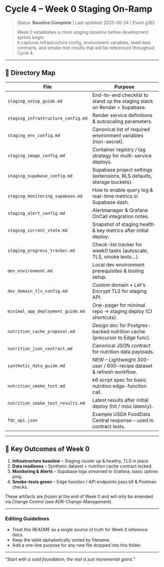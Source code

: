 # Cycle 4 – Week 0 Staging On-Ramp

> Status: **Baseline Complete**  |  Last updated: 2025-06-24  |  Event g182
>
> Week 0 establishes a *clean staging baseline* before development sprints begin.  
> It captures infrastructure config, environment variables, seed data contracts, and smoke-test results that will be referenced throughout Cycle 4.

---

## 📂 Directory Map
| File | Purpose |
|------|---------|
| `staging_setup_guide.md` | End-to-end checklist to stand up the staging stack on Render + Supabase. |
| `staging_infrastructure_config.md` | Render service definitions & autoscaling parameters. |
| `staging_env_config.md` | Canonical list of required environment variables (non-secret). |
| `staging_image_config.md` | Container registry / tag strategy for multi-service deploys. |
| `staging_supabase_config.md` | Supabase project settings (extensions, RLS defaults, storage buckets). |
| `staging_monitoring_supabase.md` | How to enable query log & real-time metrics in Supabase dash. |
| `staging_alert_config.md` | Alertmanager & Grafana OnCall integration notes. |
| `staging_current_state.md` | Snapshot of staging health & key metrics after initial deploy. |
| `staging_progress_tracker.md` | Check-list tracker for week0 tasks (autoscale, TLS, smoke tests…). |
| `dev_environment.md` | Local dev environment prerequisites & tooling setup. |
| `dev_domain_tls_config.md` | Custom domain + Let's Encrypt TLS for staging API. |
| `minimal_app_deployment_guide.md` | One-pager for minimal repo → staging deploy (CI shortcuts). |
| `nutrition_cache_proposal.md` | Design doc for Postgres-backed nutrition cache (precursor to Edge func). |
| `nutrition_json_contract.md` | Canonical JSON contract for nutrition data payloads. |
| `synthetic_data_guide.md` | NEW – Lightweight 300-user / 600-recipe dataset & refresh workflow. |
| `nutrition_smoke_test.md` | k6 script spec for basic nutrition edge-function call. |
| `nutrition_smoke_test_results.md` | Latest results after initial deploy (hit / miss latency). |
| `fdc_api.json` | Example USDA FoodData Central response – used in contract tests. |

---

## 🔑 Key Outcomes of Week 0
1. **Infrastructure baseline** – Staging cluster up & healthy, TLS in place.
2. **Data readiness** – Synthetic dataset + nutrition cache contract locked.
3. **Monitoring & Alerts** – Supabase logs streamed to Grafana; basic uptime ping.
4. **Smoke-tests green** – Edge function / API endpoints pass k6 & Postman checks.

These artifacts are *frozen* at the end of Week 0 and will only be amended via Change Control (see ADR-Change-Management).

---

### Editing Guidelines
* Treat this README as a single source of truth for Week 0 reference docs.  
* Keep the table alphabetically sorted by filename.  
* Add a one-line purpose for any new file dropped into this folder.

---
_“Start with a solid foundation; the rest is just incremental gains.”_ 